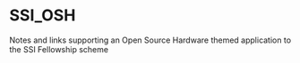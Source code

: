# SSI_OSH
Notes and links supporting an Open Source Hardware themed application to the SSI Fellowship scheme 
